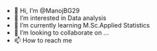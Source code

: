- 👋 Hi, I’m @ManojBG29
- 👀 I’m interested in Data analysis
- 🌱 I’m currently learning M.Sc.Applied Statistics
- 💞️ I’m looking to collaborate on ...
- 📫 How to reach me

<!---
ManojBG29/ManojBG29 is a ✨ special ✨ repository because its `README.md` (this file) appears on your GitHub profile.
You can click the Preview link to take a look at your changes.
--->
